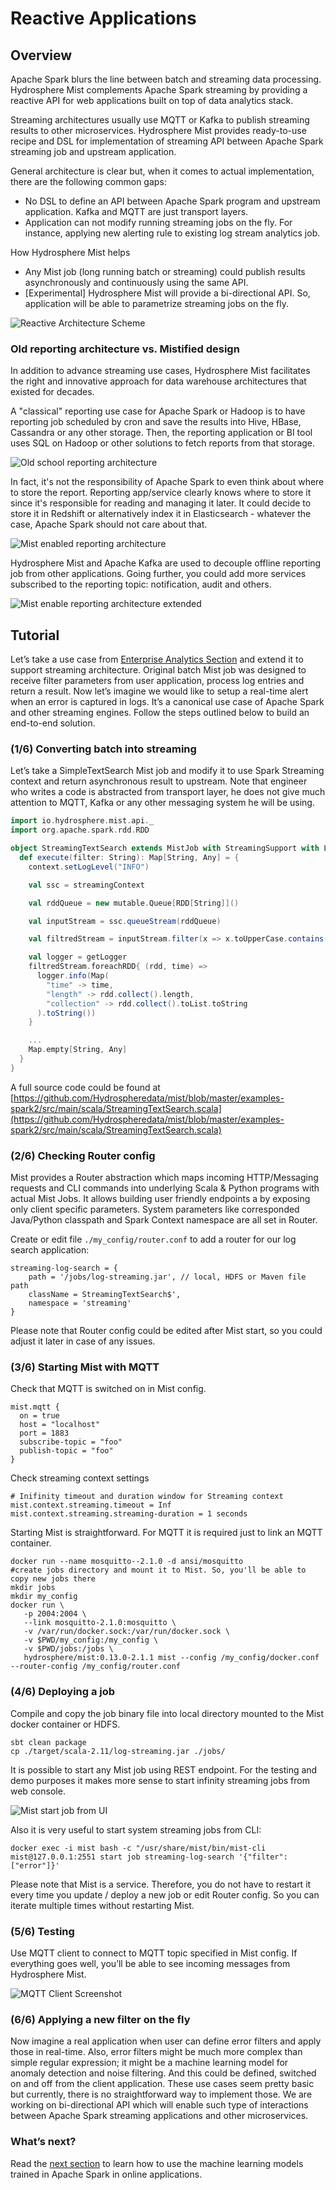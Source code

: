 # Reactive Applications
## Overview
Apache Spark blurs the line between batch and streaming data processing. Hydrosphere Mist complements Apache Spark streaming by providing a reactive API for web applications built on top of data analytics stack.

Streaming architectures usually use MQTT or Kafka to publish streaming results to other microservices. Hydrosphere Mist provides ready-to-use recipe and DSL for implementation of streaming API between Apache Spark streaming job and upstream application.

General architecture is clear but, when it comes to actual implementation, there are the following common gaps:
 - No DSL to define an API between Apache Spark program and upstream application. Kafka and MQTT are just transport layers. 
 - Application can not modify running streaming jobs on the fly. For instance, applying new alerting rule to existing log stream analytics job.
 
How Hydrosphere Mist helps
 - Any Mist job (long running batch or streaming) could publish results asynchronously and continuously using the same API.
 - [Experimental] Hydrosphere Mist will provide a bi-directional API. So, application will be able to parametrize streaming jobs on the fly.

![Reactive Architecture Scheme](http://dv9c7babquml0.cloudfront.net/docs-images/mist-reactive-scheme.png)

### Old reporting architecture vs. Mistified design
In addition to advance streaming use cases, Hydrosphere Mist facilitates the right and innovative approach for data warehouse architectures that existed for decades. 

A "classical" reporting use case for Apache Spark or Hadoop is to have reporting job scheduled by cron and save the results into Hive, HBase, Cassandra or any other storage. Then, the reporting application or BI tool uses SQL on Hadoop or other solutions to fetch reports from that storage.

![Old school reporting architecture](http://dv9c7babquml0.cloudfront.net/docs-images/classical-reporting-architecture.png)

In fact, it's not the responsibility of Apache Spark to even think about where to store the report. Reporting app/service clearly knows where to store it since it's responsible for reading and managing it later. It could decide to store it in Redshift or alternatively index it in Elasticsearch - whatever the case, Apache Spark should not care about that.

![Mist enabled reporting architecture](http://dv9c7babquml0.cloudfront.net/docs-images/mist-reactive-reporting-architecture.png)

Hydrosphere Mist and Apache Kafka are used to decouple offline reporting job from other applications. Going further, you could add more services subscribed to the reporting topic: notification, audit and others.

![Mist enable reporting architecture extended](http://dv9c7babquml0.cloudfront.net/docs-images/mist-reactive-reporting-architecture-ext.png)

## Tutorial
Let’s take a use case from [Enterprise Analytics Section](/docs/use-cases/enterprise-analytics.md) and extend it to support streaming architecture. Original batch Mist job was designed to receive filter parameters from user application, process log entries and return a result. Now let’s imagine we would like to setup a real-time alert when an error is captured in logs. It’s a canonical use case of Apache Spark and other streaming engines. Follow the steps outlined below to build an end-to-end solution.

### (1/6) Converting batch into streaming 

Let’s take a SimpleTextSearch Mist job and modify it to use Spark Streaming context and return asynchronous result to upstream. Note that engineer who writes a code is abstracted from transport layer, he does not give much attention to MQTT, Kafka or any other messaging system he will be using.

````scala
import io.hydrosphere.mist.api._
import org.apache.spark.rdd.RDD

object StreamingTextSearch extends MistJob with StreamingSupport with Logging {
  def execute(filter: String): Map[String, Any] = {
    context.setLogLevel("INFO")

    val ssc = streamingContext

    val rddQueue = new mutable.Queue[RDD[String]]()

    val inputStream = ssc.queueStream(rddQueue)

    val filtredStream = inputStream.filter(x => x.toUpperCase.contains(filter.toUpperCase))

    val logger = getLogger
    filtredStream.foreachRDD{ (rdd, time) =>
      logger.info(Map(
        "time" -> time,
        "length" -> rdd.collect().length,
        "collection" -> rdd.collect().toList.toString
      ).toString())
    }

    ...  
    Map.empty[String, Any]
  }
}
````

A full source code could be found at [https://github.com/Hydrospheredata/mist/blob/master/examples-spark2/src/main/scala/StreamingTextSearch.scala](https://github.com/Hydrospheredata/mist/blob/master/examples-spark2/src/main/scala/StreamingTextSearch.scala)

### (2/6) Checking Router config
Mist provides a Router abstraction which maps incoming HTTP/Messaging requests and CLI commands into underlying Scala & Python programs with actual Mist Jobs. 
It allows building user friendly endpoints a by exposing only client specific parameters. 
System parameters like corresponded Java/Python classpath and Spark Context namespace are all set in Router.

Create or edit file `./my_config/router.conf` to add a router for our log search application:
````hocon
streaming-log-search = {
    path = '/jobs/log-streaming.jar', // local, HDFS or Maven file path
    className = StreamingTextSearch$',
    namespace = 'streaming'
}
````
Please note that Router config could be edited after Mist start, so you could adjust it later in case of any issues.
  
### (3/6) Starting Mist with MQTT
Check that MQTT is switched on in Mist config.

```hocon
mist.mqtt {
  on = true
  host = "localhost"
  port = 1883
  subscribe-topic = "foo"
  publish-topic = "foo"
}
```

Check streaming context settings
````hocon
# Inifinity timeout and duration window for Streaming context
mist.context.streaming.timeout = Inf
mist.context.streaming.streaming-duration = 1 seconds
````

Starting Mist is straightforward. For MQTT it is required just to link an MQTT container.

```
docker run --name mosquitto--2.1.0 -d ansi/mosquitto
#create jobs directory and mount it to Mist. So, you'll be able to copy new jobs there
mkdir jobs
mkdir my_config
docker run \
   -p 2004:2004 \
   --link mosquitto-2.1.0:mosquitto \
   -v /var/run/docker.sock:/var/run/docker.sock \
   -v $PWD/my_config:/my_config \
   -v $PWD/jobs:/jobs \
   hydrosphere/mist:0.13.0-2.1.1 mist --config /my_config/docker.conf --router-config /my_config/router.conf
```

### (4/6) Deploying a job
Compile and copy the job binary file into local directory mounted to the Mist docker container or HDFS.

```
sbt clean package
cp ./target/scala-2.11/log-streaming.jar ./jobs/
```

It is possible to start any Mist job using REST endpoint. For the testing and demo purposes it makes more sense to start infinity streaming jobs from web console. 

![Mist start job from UI](http://dv9c7babquml0.cloudfront.net/docs-images/mist-ui-run-streaming-job.png)

Also it is very useful to start system streaming jobs from CLI:

```
docker exec -i mist bash -c "/usr/share/mist/bin/mist-cli mist@127.0.0.1:2551 start job streaming-log-search '{"filter":["error"]}'
```

Please note that Mist is a service. Therefore, you do not have to restart it every time you update / deploy a new job or edit Router config. So you can iterate multiple times without restarting Mist. 

### (5/6) Testing
Use MQTT client to connect to MQTT topic specified in Mist config.
If everything goes well, you’ll be able to see incoming messages from Hydrosphere Mist.

![MQTT Client Screenshot](http://dv9c7babquml0.cloudfront.net/docs-images/mist-streaming-mqtt-screenshot.png)

### (6/6) Applying a new filter on the fly
Now imagine a real application when user can define error filters and apply those in real-time. Also, error filters might be much more complex than simple regular expression; it might be a machine learning model for anomaly detection and noise filtering. And this could be defined, switched on and off from the client application. These use cases seem pretty basic but currently, there is no straightforward way to implement those. 
We are working on bi-directional API which will enable such type of interactions between Apache Spark streaming applications and other microservices. 


### What’s next? 
Read the [next section](/docs/use-cases/ml-realtime.md) to learn how to use the machine learning models trained in Apache Spark in online applications.

